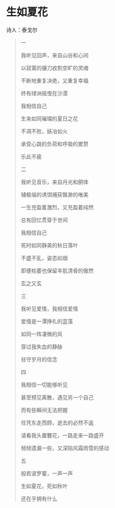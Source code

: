 # 生如夏花

诗人：泰戈尔

> 一
>
> 我听见回声，来自山谷和心间
> 
> 以寂寞的镰刀收割空旷的灵魂
> 
> 不断地重复决绝，又重复幸福
> 
> 终有绿洲摇曳在沙漠
>
> 我相信自己
> 
> 生来如同璀璨的夏日之花
>
> 不凋不败，妖冶如火
>
> 承受心跳的负荷和呼吸的累赘
>
> 乐此不疲
>
>
> 二
>
> 我听见音乐，来自月光和胴体
>
> 辅极端的诱饵捕获飘渺的唯美
>
> 一生充盈着激烈，又充盈着纯然
>
> 总有回忆贯穿于世间
>
> 我相信自己
> 
> 死时如同静美的秋日落叶
> 
> 不盛不乱，姿态如烟
>
> 即便枯萎也保留丰肌清骨的傲然
> 
> 玄之又玄
>
>
> 三
>
> 我听见爱情，我相信爱情
>
> 爱情是一潭挣扎的蓝藻
>
> 如同一阵凄微的风
>
> 穿过我失血的静脉
>
> 驻守岁月的信念
>
>
> 四
>
> 我相信一切能够听见
>
> 甚至预见离散，遇见另一个自己
>
> 而有些瞬间无法把握
>
> 任凭东走西顾，逝去的必然不返
>
> 请看我头置簪花，一路走来一路盛开
>
> 频频遗漏一些，又深陷风霜雨雪的感动
>
>
> 五
>
> 般若波罗蜜，一声一声
>
> 生如夏花，死如秋叶
>
> 还在乎拥有什么